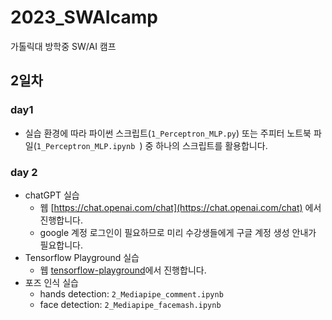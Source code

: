 # 2023_SWAIcamp
가톨릭대 방학중 SW/AI 캠프

## 2일차

### day1
- 실습 환경에 따라 파이썬 스크립트(`1_Perceptron_MLP.py`) 또는 주피터 노트북 파일(`1_Perceptron_MLP.ipynb
`) 중 하나의 스크립트를 활용합니다.

### day 2
- chatGPT 실습 
  - 웹 [https://chat.openai.com/chat](https://chat.openai.com/chat) 에서 진행합니다.
  - google 계정 로그인이 필요하므로 미리 수강생들에게 구글 계정 생성 안내가 필요합니다.
- Tensorflow Playground 실습
  - 웹 [tensorflow-playground](https://playground.tensorflow.org/#activation=tanh&batchSize=10&dataset=circle&regDataset=reg-plane&learningRate=0.03&regularizationRate=0&noise=0&networkShape=4,2&seed=0.04575&showTestData=false&discretize=false&percTrainData=50&x=true&y=true&xTimesY=false&xSquared=false&ySquared=false&cosX=false&sinX=false&cosY=false&sinY=false&collectStats=false&problem=classification&initZero=false&hideText=false)에서 진행합니다.
- 포즈 인식 실습
  - hands detection: `2_Mediapipe_comment.ipynb`
  - face detection: `2_Mediapipe_facemash.ipynb`
